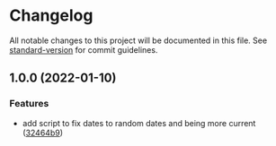 # Changelog

All notable changes to this project will be documented in this file. See [standard-version](https://github.com/conventional-changelog/standard-version) for commit guidelines.

## 1.0.0 (2022-01-10)


### Features

* add script to fix dates to random dates and being more current ([32464b9](https://github.com/dnb-org/dnb-hugo-testcontent/commit/32464b9776fff73cd1463a6c668896fcda1e78a7))
